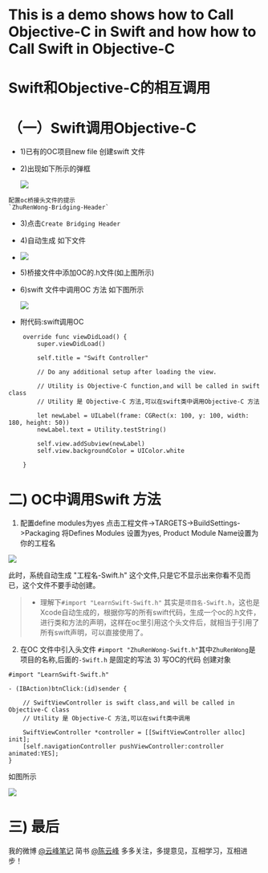 # This is a demo shows how to Call Objective-C in Swift and how how to Call Swift in Objective-C
# Swift和Objective-C的相互调用



（一）Swift调用Objective-C
=====================

-   1)已有的OC项目new file 创建swift 文件
-   2)出现如下所示的弹框

    ![](https://lionjohn.gitbooks.io/ioscookbook/content/CHAPTER4/media/bridgingheader_2x.png)

```
配置oc桥接头文件的提示
`ZhuRenWong-Bridging-Header`

```

-   3)点击`Create Bridging Header`
-   4)自动生成 如下文件
-   ![](https://lionjohn.gitbooks.io/ioscookbook/content/CHAPTER4/media/Snip20170630_1.png)

-   5)桥接文件中添加OC的.h文件(如上图所示)
-   6)swift 文件中调用OC 方法 如下图所示

    ![](https://lionjohn.gitbooks.io/ioscookbook/content/CHAPTER4/media/Snip20170630_3.png)

-   附代码:swift调用OC

```
    override func viewDidLoad() {
        super.viewDidLoad()

        self.title = "Swift Controller"

        // Do any additional setup after loading the view.

        // Utility is Objective-C function,and will be called in swift class
        // Utility 是 Objective-C 方法,可以在swift类中调用Objective-C 方法

        let newLabel = UILabel(frame: CGRect(x: 100, y: 100, width: 180, height: 50))
        newLabel.text = Utility.testString()

        self.view.addSubview(newLabel)
        self.view.backgroundColor = UIColor.white

    }

```

二) OC中调用Swift 方法
================

1) 配置define modules为yes 点击工程文件->TARGETS->BuildSettings->Packaging 将Defines Modules 设置为yes, Product Module Name设置为你的工程名

![](https://lionjohn.gitbooks.io/ioscookbook/content/CHAPTER4/media/1240-23.)

此时，系统自动生成 "工程名-Swift.h" 这个文件,只是它不显示出来你看不见而已，这个文件不要手动创建。

> -   理解下`#import "LearnSwift-Swift.h"` 其实是`项目名-Swift.h`，这也是Xcode自动生成的，根据你写的所有swift代码，生成一个oc的.h文件，进行类和方法的声明，这样在oc里引用这个头文件后，就相当于引用了所有swift声明，可以直接使用了。

2) 在OC 文件中引入头文件 `#import "ZhuRenWong-Swift.h"`其中`ZhuRenWong`是项目的名称,后面的`-Swift.h` 是固定的写法 3) 写OC的代码 创建对象

```
#import "LearnSwift-Swift.h"

- (IBAction)btnClick:(id)sender {

    // SwiftViewController is swift class,and will be called in Objective-C class
    // Utility 是 Objective-C 方法,可以在swift类中调用

    SwiftViewController *controller = [[SwiftViewController alloc] init];
    [self.navigationController pushViewController:controller animated:YES];
}

```

如图所示

![](https://lionjohn.gitbooks.io/ioscookbook/content/CHAPTER4/media/Snip20170630_7.png)

三) 最后
=====

我的微博 [@云峰笔记](http://weibo.com/fnote) 简书 [@陈云峰](http://www.jianshu.com/u/abe46f5b31b9) 多多关注，多提意见，互相学习，互相进步！
